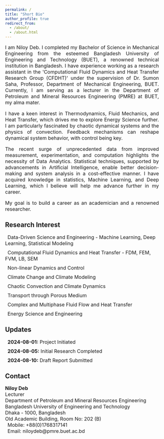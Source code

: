 ```yaml
---
permalink: /
title: "Short Bio"
author_profile: true
redirect_from: 
  - /about/
  - /about.html
---
```


<p style="text-align: justify; font-size: 16px">I am Niloy Deb. I completed my Bachelor of Science in Mechanical Engineering from the esteemed Bangladesh University of Engineering and Technology (BUET), a renowned technical institution in Bangladesh. I have experience working as a research assistant in the 'Computational Fluid Dynamics and Heat Transfer Research Group (CFDHT)' under the supervision of Dr. Sumon Saha, Professor, Department of Mechanical Engineering, BUET. Currently, I am serving as a lecturer in the Department of Petroleum and Mineral Resources Engineering (PMRE) at BUET, my alma mater.</p>
<p style="text-align: justify; font-size: 16px">I have a keen interest in Thermodynamics, Fluid Mechanics, and Heat Transfer, which drives me to explore Energy Science further. I am particularly fascinated by chaotic dynamical systems and the physics of convection. Feedback mechanisms can reshape dynamical system behavior, with control being key.</p>
<p style="text-align: justify; font-size: 16px">The recent surge of unprecedented data from improved measurement, experimentation, and computation highlights the necessity of Data Analytics. Statistical techniques, supported by advancements in Artificial Intelligence, enable better decision-making and system analysis in a cost-effective manner. I have acquired knowledge in statistics, Machine Learning, and Deep Learning, which I believe will help me advance further in my career.</p>
<p style="text-align: justify; font-size: 16px">My goal is to build a career as an academician and a renowned researcher.</p>

<h2> Research Interest </h2>

<ul style="list-style-type: none; padding: 0; font-size: 16px">
    <li style="margin-bottom: 10px;">
      <i class="fa fa-bookmark" style="margin-right: 8px;"></i> Data-Driven Science and Engineering - Machine Learning, Deep Learning, Statistical Modeling
    </li>
    <li style="margin-bottom: 10px;">
      <i class="fa fa-bookmark" style="margin-right: 8px;"></i> Computational Fluid Dynamics and Heat Transfer - FDM, FEM, FVM, LB, SEM
    </li>
    <li style="margin-bottom: 10px;">
      <i class="fa fa-bookmark" style="margin-right: 8px;"></i> Non-linear Dynamics and Control
    </li>
    <li style="margin-bottom: 10px;">
      <i class="fa fa-bookmark" style="margin-right: 8px;"></i> Climate Change and Climate Modeling
    </li>
    <li style="margin-bottom: 10px;">
      <i class="fa fa-bookmark" style="margin-right: 8px;"></i> Chaotic Convection and Climate Dynamics
    </li>
    <li style="margin-bottom: 10px;">
      <i class="fa fa-bookmark" style="margin-right: 8px;"></i> Transport through Porous Medium
    </li>
    <li style="margin-bottom: 10px;">
      <i class="fa fa-bookmark" style="margin-right: 8px;"></i> Complex and Multiphase Fluid Flow and Heat Transfer
    </li>
    <li style="margin-bottom: 10px;">
      <i class="fa fa-bookmark" style="margin-right: 8px;"></i> Energy Science and Engineering
    </li>
  </ul>

  <h2> Updates </h2>

<ul style="list-style-type: none; padding: 0; font-size: 16px;">
  <li style="margin-bottom: 10px;">
    <i class="fa fa-calendar-day" style="margin-right: 8px;"></i> <span style="font-weight: bold;">2024-08-01:</span> Project Initiated
  </li>
  <li style="margin-bottom: 10px;">
    <i class="fa fa-calendar-day" style="margin-right: 8px;"></i> <span style="font-weight: bold;">2024-08-05:</span> Initial Research Completed
  </li>
  <li style="margin-bottom: 10px;">
    <i class="fa fa-calendar-day" style="margin-right: 8px;"></i> <span style="font-weight: bold;">2024-08-10:</span> Draft Report Submitted
  </li>
</ul>


<h2 >Contact</h2>

<p style="font-size: 16px;">
  <b>Niloy Deb</b><br>
  Lecturer<br>
  Department of Petroleum and Mineral Resources Engineering<br>
  Bangladesh University of Engineering and Technology<br>
  Dhaka - 1000, Bangladesh<br>
  Old Academic Building, Room No: 202 (B)<br>
  <i class="fa fa-phone" style="margin-right: 8px;"></i> Mobile: +88(0)1768317141<br>
  <i class="fa fa-envelope" style="margin-right: 8px;"></i> Email: niloydeb@pmre.buet.ac.bd
</p>

